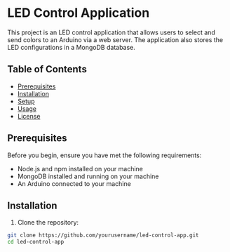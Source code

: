 # LED Control Application

This project is an LED control application that allows users to select and send colors to an Arduino via a web server. The application also stores the LED configurations in a MongoDB database.

## Table of Contents

- [Prerequisites](#prerequisites)
- [Installation](#installation)
- [Setup](#setup)
- [Usage](#usage)
- [License](#license)

## Prerequisites

Before you begin, ensure you have met the following requirements:

- Node.js and npm installed on your machine
- MongoDB installed and running on your machine
- An Arduino connected to your machine

## Installation

1. Clone the repository:

```sh
git clone https://github.com/yourusername/led-control-app.git
cd led-control-app
```

